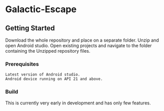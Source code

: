 # Galactic-Escape
## Getting Started

Download the whole repository and place on a separate folder. Unzip and open Android studio.
Open existing projects and navigate to the folder containing the Unzipped repository files.

### Prerequisites

```
Latest version of Android studio.
Android device running on API 21 and above.
```

### Build
This is currently very early in development and has only few features.
